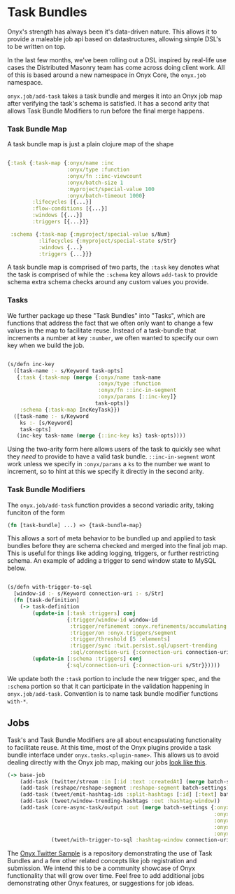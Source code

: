 # Task Bundles

Onyx's strength has always been it's data-driven nature. This allows it to
provide a maleable job api based on datastructures, allowing simple DSL's to be
written on top.

In the last few months, we've been rolling out a DSL inspired by real-life
use cases the Distributed Masonry team has come across doing client work.
All of this is based around a new namespace in Onyx Core, the `onyx.job`
namespace.

`onyx.job/add-task` takes a task bundle and merges it into an Onyx job map
after verifying the task's schema is satisfied. It has a second arity
that allows Task Bundle Modifiers to run before the final merge happens.

### Task Bundle Map
A task bundle map is just a plain clojure map of the shape

```clojure

{:task {:task-map {:onyx/name :inc
                   :onyx/type :function
                   :onyx/fn ::inc-viewcount
                   :onyx/batch-size 1
                   :myproject/special-value 100
                   :onyx/batch-timeout 1000}
        :lifecycles [{...}]
        :flow-conditions [{...}]
        :windows [{...}]
        :triggers [{...}]}

 :schema {:task-map {:myproject/special-value s/Num}
          :lifecycles {:myproject/special-state s/Str}
          :windows {...}
          :triggers {...}}}
```
A task bundle map is comprised of two parts, the `:task` key denotes
what the task is comprised of while the `:schema` key allows `add-task`
to provide schema extra schema checks around any custom values you provide.

### Tasks
We further package up these "Task Bundles" into "Tasks", which are functions
that address the fact that we often only want to change a few values in the map
to facilitate reuse. Instead of a task-bundle that increments a number at key
`:number`, we often wanted to specify our own key when we build the job.

```clojure

(s/defn inc-key
  ([task-name :- s/Keyword task-opts]
   {:task {:task-map (merge {:onyx/name task-name
                             :onyx/type :function
                             :onyx/fn ::inc-in-segment
                             :onyx/params [::inc-key]}
                            task-opts)}
    :schema {:task-map IncKeyTask}})
  ([task-name :- s/Keyword
    ks :- [s/Keyword]
    task-opts]
   (inc-key task-name (merge {::inc-key ks} task-opts))))
```
Using the two-arity form here allows users of the task
to quickly see what they *need* to provide to have a valid
task bundle. `::inc-in-segment` wont work unless we specify
in `:onyx/params` a `ks` to the number we want to increment,
so to hint at this we specify it directly in the second arity.

### Task Bundle Modifiers
The `onyx.job/add-task` function provides a second variadic
arity, taking funciton of the form

```clojure
(fn [task-bundle] ...) => {task-bundle-map}
```
This allows a sort of meta behavior to be bundled up and applied
to task bundles before they are schema checked and merged into the final
job map. This is useful for things like adding logging, triggers, or further
restricting schema. An example of adding a trigger to send window state to
MySQL below.

```clojure

(s/defn with-trigger-to-sql
  [window-id :- s/Keyword connection-uri :- s/Str]
  (fn [task-definition]
    (-> task-definition
        (update-in [:task :triggers] conj
                   {:trigger/window-id window-id
                    :trigger/refinement :onyx.refinements/accumulating
                    :trigger/on :onyx.triggers/segment
                    :trigger/threshold [5 :elements]
                    :trigger/sync :twit.persist.sql/upsert-trending
                    :sql/connection-uri {:connection-uri connection-uri}})
        (update-in [:schema :triggers] conj
                   {:sql/connection-uri {:connection-uri s/Str}}))))
```
We update both the `:task` portion to include the new trigger spec, and
the `:schema` portion so that it can participate in the validation happening
in `onyx.job/add-task`. Convention is to name task bundle modifier functions
`with-*`.

## Jobs

Task's and Task Bundle Modifiers are all about encapsulating functionality to
facilitate reuse. At this time, most of the Onyx plugins provide a task bundle
interface under `onyx.tasks.<plugin-name>`. This allows us to avoid dealing
directly with the Onyx job map, making our jobs [look like this](https://github.com/onyx-twitter-sample/twit/blob/master/src/twit/jobs/trending.clj).

```clojure
(-> base-job
    (add-task (twitter/stream :in [:id :text :createdAt] (merge batch-settings twitter-config)))
    (add-task (reshape/reshape-segment :reshape-segment batch-settings))
    (add-task (tweet/emit-hashtag-ids :split-hashtags [:id] [:text] batch-settings))
    (add-task (tweet/window-trending-hashtags :out :hashtag-window))
    (add-task (core-async-task/output :out (merge batch-settings {:onyx/group-by-key :hashtag
                                                                  :onyx/flux-policy :recover
                                                                  :onyx/min-peers 1
                                                                  :onyx/max-peers 1
                                                                  :onyx/uniqueness-key :id}))
              (tweet/with-trigger-to-sql :hashtag-window connection-uri)))
```

The [Onyx Twitter Sample](https://github.com/onyx-platform/onyx-twitter-sample)
is a repository demonstrating the use of Task Bundles and a few other related
concepts like job registration and submission. We intend this to be a community
showcase of Onyx functionality that will grow over time. Feel free to add
additional jobs demonstrating other Onyx features, or suggestions for job ideas.

